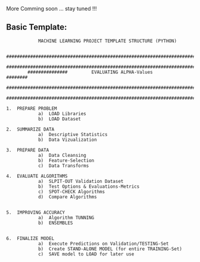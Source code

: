More Comming soon ... stay tuned !!!

Basic Template:
--------------


				MACHINE LEARNING PROJECT TEMPLATE STRUCTURE (PYTHON)					

			################################################################################
			################################################################################
			###############			EVALUATING ALPHA-Values			########
			################################################################################
			################################################################################

	1.	PREPARE PROBLEM
				a)	LOAD Libraries
				b)	LOAD Dataset

	2.	SUMMARIZE DATA
				a)	Descriptive Statistics
				b)	Data Vizualization

	3.	PREPARE DATA
				a)	Data Cleansing
				b)	Feature-Selection
				c)	Data Transforms

	4.	EVALUATE ALGORITHMS
				a)	SLPIT-OUT Validation Dataset
				b)	Test Options & Evaluations-Metrics
				c)	SPOT-CHECK Algorithms
				d)	Compare Algorithms


	5.	IMPROVING ACCURACY
				a)	Algorithm TUNNING
				b)	ENSEMBLES


	6.	FINALIZE MODEL
				a)	Execute Predictions on Validation/TESTING-Set
				b)	Create STAND-ALONE MODEL (for entire TRAINING-Set)
				c)	SAVE model to LOAD for later use
